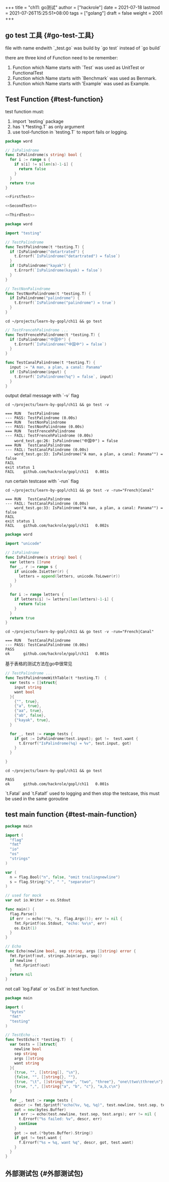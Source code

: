 +++
title = "ch11: go测试"
author = ["hackrole"]
date = 2021-07-18
lastmod = 2021-07-26T15:25:51+08:00
tags = ["golang"]
draft = false
weight = 2001
+++

## go test 工具 {#go-test-工具}

file with name endwith \`\_test.go\` was build by \`go test\` instead of \`go build\`

there are three kind of Function need to be remember:

1.  Function which Name starts with \`Test\` was used as UnitTest or FunctionalTest
2.  Function which Name starts with \`Benchmark\` was used as Benmark.
3.  Function which Name starts with 'Example\` was used as Example.


## Test Function {#test-function}

test function must:

1.  import \`testing\` package
2.  has \`t \*testing.T\` as only argument
3.  use tool-function in \`testing.T\` to report fails or logging.

<!--listend-->

```go
package word

// IsPalindrome
func IsPalindrome(s string) bool {
  for i := range s {
    if s[i] != s[len(s)-1-i] {
      return false
    }
  }
  return true
}
```

```go
<<FirstTest>>

<<SecondTest>>

<<ThirdTest>>
```

```go
package word

import "testing"

// TestPalindrome
func TestPalindrome(t *testing.T) {
  if !IsPalindrome("detartrated") {
    t.Errorf(`IsPalindrome("detartrated") = false`)
  }
  if !IsPalindrome("kayak") {
    t.Errorf(`IsPalindrome(kayak) = false`)
  }
}

// TestNonPalindrome
func TestNonPalindrome(t *testing.T) {
  if IsPalindrome("palindrome") {
    t.Errorf(`IsPalindrome("palindrome") = true`)
  }
}
```

```shell
cd ~/projects/learn-by-gopl/ch11 && go test
```

```go
// TestFrencehPalindrome ...
func TestFrencehPalindrome(t *testing.T) {
  if !IsPalindrome("中国中") {
    t.Errorf(`IsPalindrome("中国中") = false`)
  }
}

func TestCanalPalindrome(t *testing.T) {
  input := "A man, a plan, a canal: Panama"
  if !IsPalindrome(input) {
    t.Errorf(`IsPalindrome(%q") = false`, input)
  }
}
```

output detail message with \`-v\` flag

```shell
cd ~/projects/learn-by-gopl/ch11 && go test -v
```

```text
=== RUN   TestPalindrome
--- PASS: TestPalindrome (0.00s)
=== RUN   TestNonPalindrome
--- PASS: TestNonPalindrome (0.00s)
=== RUN   TestFrencehPalindrome
--- FAIL: TestFrencehPalindrome (0.00s)
    word_test.go:26: IsPalindrome("中国中") = false
=== RUN   TestCanalPalindrome
--- FAIL: TestCanalPalindrome (0.00s)
    word_test.go:33: IsPalindrome("A man, a plan, a canal: Panama"") = false
FAIL
exit status 1
FAIL	github.com/hackrole/gopl/ch11	0.001s
```

run certain testcase with \`-run\` flag

```shell
cd ~/projects/learn-by-gopl/ch11 && go test -v -run="French|Canal"
```

```text
=== RUN   TestCanalPalindrome
--- FAIL: TestCanalPalindrome (0.00s)
    word_test.go:33: IsPalindrome("A man, a plan, a canal: Panama"") = false
FAIL
exit status 1
FAIL	github.com/hackrole/gopl/ch11	0.002s
```

```go
package word

import "unicode"

// IsPalindrome
func IsPalindrome(s string) bool {
  var letters []rune
  for _, r := range s {
    if unicode.IsLetter(r) {
      letters = append(letters, unicode.ToLower(r))
    }
  }

  for i := range letters {
    if letters[i] != letters[len(letters)-1-i] {
      return false
    }
  }
  return true
}
```

```shell
cd ~/projects/learn-by-gopl/ch11 && go test -v -run="French|Canal"
```

```text
=== RUN   TestCanalPalindrome
--- PASS: TestCanalPalindrome (0.00s)
PASS
ok  	github.com/hackrole/gopl/ch11	0.001s
```

基于表格的测试方法在go中很常见

```go
// TestPalindrome ...
func TestPalindromeWithTable(t *testing.T)  {
  var tests = []struct{
    input string
    want bool
  }{
    {"", true},
    {"a", true},
    {"aa", true},
    {"ab", false},
    {"kayak", true},
  }

  for _, test := range tests {
    if got := IsPalindrome(test.input); got !=  test.want {
      t.Errorf("IsPalindrome(%q) = %v", test.input, got)
    }
  }

}
```

```shell
cd ~/projects/learn-by-gopl/ch11 && go test
```

```text
PASS
ok  	github.com/hackrole/gopl/ch11	0.001s
```

\`t.Fatal\` and \`t.Fatalf\` used to logging and then stop the testcase,
this must be used in the same goroutine


## test main function {#test-main-function}

```go
package main

import (
  "flag"
  "fmt"
  "io"
  "os"
  "strings"
)

var (
  n = flag.Bool("n", false, "omit trailingnewline")
  s = flag.String("s", " ", "separator")
)

// used for mock
var out io.Writer = os.Stdout

func main() {
  flag.Parse()
  if err := echo(!*n, *s, flag.Args()); err != nil {
    fmt.Fprintf(os.Stdout, "echo: %v\n", err)
    os.Exit(1)
  }
}

// Echo
func Echo(newline bool, sep string, args []string) error {
  fmt.Fprintf(out, strings.Join(args, sep))
  if newline {
    fmt.Fprintf(out)
  }
  return nil
}
```

not call \`log.Fatal\` or \`os.Exit\` in test function.

```go
package main

import (
  "bytes"
  "fmt"
  "testing"
)

// TestEcho ...
func TestEcho(t *testing.T)  {
  var tests = []struct{
    newline bool
    sep string
    args []string
    want string
  }{
    {true, "", []string[], "\n"},
    {false, "", []string{}, ""},
    {true, "\t", []string{"one", "two", "three"}, "one\ttwo\tthree\n"},
    {true, ",", []string{"a", "b", "c"}, "a,b,c\n"}
  }

  for _, test := range tests {
    descr := fmt.Sprintf("echo(%v, %q, %q)", test.newline, test.sep, test.args)
    out = new(bytes.Buffer)
    if err := echo(test.newline, test.sep, test.args); err != nil {
      t.Errorf("%s failed: %v", descr, err)
      continue
    }
    got := out.(*bytes.Buffer).String()
    if got != test.want {
      f.Errorf("%s = %q, want %q", descr, got, test.want)
    }
  }
}
```


## 外部测试包 {#外部测试包}
